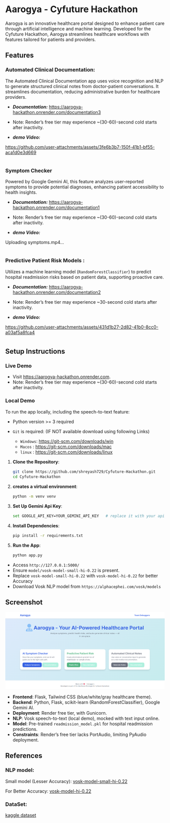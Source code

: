 # Aarogya - Cyfuture Hackathon

Aarogya is an innovative healthcare portal designed to enhance patient care through artificial intelligence and machine learning. Developed for the Cyfuture Hackathon, Aarogya streamlines healthcare workflows with features tailored for patients and providers. 

## Features

 ### Automated Clinical Documentation:
 
 The Automated Clinical Documentation app uses voice recognition and NLP to generate structured clinical notes from doctor-patient conversations. It streamlines documentation, reducing administrative burden for   healthcare providers.

- ***Documentation:*** https://aarogya-hackathon.onrender.com/documentation3
- Note: Render’s free tier may experience \~(30-60)-second cold starts after inactivity.

- ***demo Video:***
   




https://github.com/user-attachments/assets/3fe6b3b7-150f-41b1-bf55-aca1d0e3d669



#

### Symptom Checker
Powered by Google Gemini AI, this feature analyzes user-reported symptoms to provide potential diagnoses, enhancing patient accessibility to health insights.

- ***Documentation:*** https://aarogya-hackathon.onrender.com/documentation1
- Note: Render’s free tier may experience \~(30-60)-second cold starts after inactivity.

- ***demo Video:***
   


Uploading symptoms.mp4…




#

### Predictive Patient Risk Models :
Utilizes a machine learning model (`RandomForestClassifier`) to predict hospital readmission risks based on patient data, supporting proactive care.

- ***Documentation:*** https://aarogya-hackathon.onrender.com/documentation2
- Note: Render’s free tier may experience \~30-second cold starts after inactivity.

- ***demo Video:***
  

https://github.com/user-attachments/assets/431d1b27-2d82-41b0-8cc0-a03af5a8fca4


#

## Setup Instructions

### Live Demo

- Visit https://aarogya-hackathon.onrender.com.
- Note: Render’s free tier may experience \~(30-60)-second cold starts after inactivity.

### Local Demo

To run the app locally, including the speech-to-text feature:

 - Python version >= 3 required
  
 - `Git` is required: (IF NOT available download using following Links) 
   - `Windows`: https://git-scm.com/downloads/win
   - `Macos` : https://git-scm.com/downloads/mac
   - `linux` : https://git-scm.com/downloads/linux
 
 1. **Clone the Repository**:

    ```bash
    git clone https://github.com/shreyash729/Cyfuture-Hackathon.git
    cd Cyfuture-Hackathon
    ```


2. **creates a virtual environment**:
   ```bash
   python -m venv venv
   ```
3. **Set Up Gemini Api Key**:
   ```bash
   set GOOGLE_API_KEY=YOUR_GEMINI_API_KEY   # replace it with your api key
   ```
4. **Install Dependencies**:
   ```bash
   pip install -r requirements.txt
   ```

 4. **Run the App**:

    ```bash
    python app.py
    ```

   - Access `http://127.0.0.1:5000/` 
   - Ensure `model/vosk-model-small-hi-0.22` is present.
   - Replace `vosk-model-small-hi-0.22` with `vosk-model-hi-0.22` for better Accuracy
   - Download Vosk NLP model from `https://alphacephei.com/vosk/models`

## Screenshot

![Home Page](/homepage.png)



- **Frontend**: Flask, Tailwind CSS (blue/white/gray healthcare theme).
- **Backend**: Python, Flask, scikit-learn (RandomForestClassifier), Google Gemini AI.
- **Deployment**: Render free tier, with Gunicorn.
- **NLP**: Vosk speech-to-text (local demo), mocked with text input online.
- **Model**: Pre-trained `readmission_model.pkl` for hospital readmission predictions.
- **Constraints**: Render’s free tier lacks PortAudio, limiting PyAudio deployment.



## References

### NLP model:
 Small model (Lesser Accuracy): [vosk-model-small-hi-0.22](https://alphacephei.com/vosk/models/vosk-model-small-hi-0.22.zip)

 For Better Accuracy: [vosk-model-hi-0.22](https://alphacephei.com/vosk/models/vosk-model-hi-0.22.zip)

### DataSet:
 [kaggle dataset](https://www.kaggle.com/datasets/dubradave/hospital-readmissions/data)
